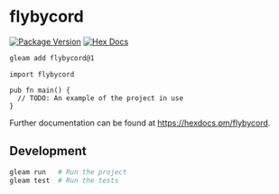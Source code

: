 # flybycord

[![Package Version](https://img.shields.io/hexpm/v/flybycord)](https://hex.pm/packages/flybycord)
[![Hex Docs](https://img.shields.io/badge/hex-docs-ffaff3)](https://hexdocs.pm/flybycord/)

```sh
gleam add flybycord@1
```
```gleam
import flybycord

pub fn main() {
  // TODO: An example of the project in use
}
```

Further documentation can be found at <https://hexdocs.pm/flybycord>.

## Development

```sh
gleam run   # Run the project
gleam test  # Run the tests
```
